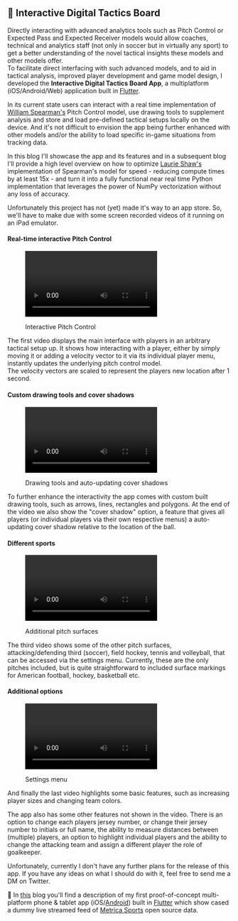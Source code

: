 ## 📱 Interactive Digital Tactics Board

Directly interacting with advanced analytics tools such as Pitch Control or Expected Pass and Expected Receiver models would allow coaches, technical and analytics staff (not only in soccer but in virtually any sport) to get a better understanding of the novel tactical insights these models and other models offer.<br>
To facilitate direct interfacing with such advanced models, and to aid in tactical analysis, improved player development and game model design, I developed the <b>Interactive Digital Tactics Board App</b>, a multiplatform (iOS/Android/Web) application built in [Flutter](https://flutter.dev/).

In its current state users can interact with a real time implementation of [William Spearman's](https://www.researchgate.net/publication/334849056_Quantifying_Pitch_Control) Pitch Control model, use drawing tools to supplement analysis and store and load pre-defined tactical setups locally on the device. And it's not difficult to envision the app being further enhanced with other models and/or the ability to load specific in-game situations from tracking data.

In this blog I'll showcase the app and its features and in a subsequent blog I'll provide a high level overview on how to optimize [Laurie Shaw's](https://github.com/Friends-of-Tracking-Data-FoTD/LaurieOnTracking) implementation of Spearman's model for speed - reducing compute times by at least 15x - and turn it into a fully functional near real time Python implementation that leverages the power of NumPy vectorization without any loss of accuracy.

Unfortunately this project has not (yet) made it's way to an app store. So, we'll have to make due with some screen recorded videos of it running on an iPad emulator.


#### Real-time interactive Pitch Control
<figure>    
    <p>
      <video src="https://user-images.githubusercontent.com/64530306/156655256-ef853757-dcfd-42cd-8582-7b00b63d1365.mov" class="center-vid" controls="controls" style="max-width: 70%;"></video>
    </p>  
    <figcaption>Interactive Pitch Control</figcaption>  
</figure>

The first video displays the main interface with players in an arbitrary tactical setup up. It shows how interacting with a player, either by simply moving it or adding a velocity vector to it via its individual player menu, instantly updates the underlying pitch control model. <br>The velocity vectors are scaled to represent the players new location after 1 second.

#### Custom drawing tools and cover shadows
<figure>    
    <p>
      <video src="https://user-images.githubusercontent.com/64530306/156880559-6d58d01f-44a8-4c42-8045-4a4acc3f7890.mov" class="center-vid" controls="controls" style="max-width: 70%;"></video>
    </p>  
    <figcaption>Drawing tools and auto-updating cover shadows</figcaption>
</figure>

To further enhance the interactivity the app comes with custom built drawing tools, such as arrows, lines, rectangles and polygons. At the end of the video we also show the "cover shadow" option, a feature that gives all players (or individual players via their own respective menus) a auto-updating cover shadow relative to the location of the ball.


#### Different sports
<figure>    
    <p>
      <video src="https://user-images.githubusercontent.com/64530306/156880560-0af7b687-66f2-4d6c-9331-0f8273251ec1.mov" class="center-vid" controls="controls" style="max-width: 70%;"></video>
    </p>  
    <figcaption>Additional pitch surfaces</figcaption>
</figure>

The third video shows some of the other pitch surfaces, attacking/defending third (soccer), field hockey, tennis and volleyball, that can be accessed via the settings menu. Currently, these are the only pitches included, but is quite straightforward to included surface markings for American football, hockey, basketball etc.

#### Additional options
<figure>    
    <p>
      <video src="https://user-images.githubusercontent.com/64530306/156880561-cb12f588-3933-4214-8a33-8828085c3de2.mov" class="center-vid" controls="controls" style="max-width: 70%;"></video>
    </p>  
    <figcaption>Settings menu</figcaption>
</figure>

And finally the last video highlights some basic features, such as increasing player sizes and changing team colors.

The app also has some other features not shown in the video. There is an option to change each players jersey number, or change their jersey number to initials or full name, the ability to measure distances between (multiple) players, an option to highlight individual players and the ability to change the attacking team and assign a different player the role of goalkeeper.

Unfortunately, currently I don't have any further plans for the release of this app. If you have any ideas on what I should do with it, feel free to send me a DM on Twitter.

<div class="text-paperclip"> 📎 In <a class="post_navi-item nav_prev" href="/2021/03/14/live-pitch-control.html">this</a> blog you'll find a description of my first proof-of-concept multi-platform phone & tablet app (iOS/<a href="https://play.google.com/store/apps/details?id=com.unravelsports.base_app" class="paperclip-link">Android</a>) built in <a href="https://flutter.dev/" class="paperclip-link">Flutter</a> which show cased a dummy live streamed feed of <a href="https://github.com/metrica-sports/sample-data" class="paperclip-link">Metrica Sports</a> open source data.</div>

